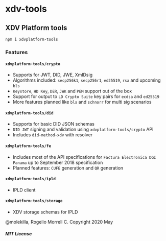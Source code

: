 # xdv-tools

## XDV Platform tools


`npm i xdvplatform-tools`

### Features

#### `xdvplatform-tools/crypto`

- Supports for JWT, DID, JWE, XmlDsig
- Algorithms included: `secp256k1`, `secp256r1`, `ed25519`, `rsa` and upcoming `bls`
- `Keystore`, `HD Key`, `DER`, `JWK` and `PEM` support out of the box
- Support for output to `LD Crypto Suite` key pairs for `ecdsa` and `ed25519`
- More features planned like `bls` and `schnorr` for multi sig scenarios

#### `xdvplatform-tools/did`

- Supports for basic DID JSON schemas
- `DID JWT` signing and validation using `xdvplatform-tools/crypto` API
- Includes `did-method-xdv` with resolver

#### `xdvplatform-tools/fe`

- Includes most of the API specifications for `Factura Electronica DGI Panama` up to September 2018 specification
- Planned features: `CUFE` generation and `QR` generation

#### `xdvplatform-tools/ipld`

- IPLD client

#### `xdvplatform-tools/storage`

- XDV storage schemas for IPLD

@molekilla, Rogelio Morrell C. 
Copyright 2020 May

##### MIT License
